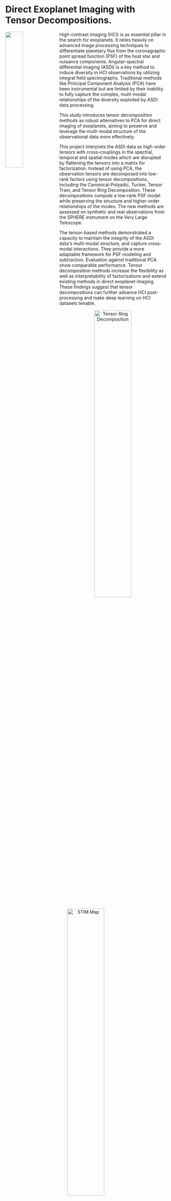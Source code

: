 # Direct Exoplanet Imaging with Tensor Decompositions.

<img align="left" width="33%" src="https://github.com/lwelzel/tide/assets/29613344/c6e89abe-5630-4648-9f64-35e928f222ff">

High-contrast imaging (HCI) is as essential pillar in the search for exoplanets. It relies heavily on advanced image 
processing techniques to differentiate planetary flux from the coronagraphic point spread function (PSF) of the host 
star and nuisance components. Angular-spectral differential imaging (ASDI) is a key method to induce diversity in HCI 
observations by utilizing integral field spectrographs. Traditional methods like Principal Component Analysis (PCA) 
have been instrumental but are limited by their inability to fully capture the complex, multi-modal relationships of 
the diversity exploited by ASDI data processing.

This study introduces tensor decomposition methods as robust alternatives to PCA for direct imaging of 
exoplanets, aiming to preserve and leverage the multi-modal structure of the observational data more effectively.

This project interprets the ASDI data as high-order tensors with cross-couplings in the spectral, 
temporal and spatial modes which are disrupted by flattening the tensors into a matrix for factorization. Instead of 
using PCA, the observation tensors are decomposed into low-rank factors using tensor decompositions, including the 
Canonical-Polyadic, Tucker, Tensor Train, and Tensor Ring Decomposition. These decompositions compute a low-rank PSF 
model while preserving the structure and higher-order relationships of the modes. The new methods are assessed on 
synthetic and real observations from the SPHERE instrument on the Very Large Telescope.

The tensor-based methods demonstrated a capacity to maintain the integrity of the ASDI data's
multi-modal structure, and capture cross-modal interactions. They provide a more adaptable framework for PSF 
modeling and subtraction. Evaluation against traditional PCA show comparable performance. Tensor decomposition 
methods increase the flexibility as well as interpretability of factorizations and extend existing methods in direct 
exoplanet imaging. These findings suggest that tensor decompositions can further advance HCI post-processing and 
make deep learning on HCI datasets tenable.

<p align="center">
  <img src="https://github.com/lwelzel/tide/assets/29613344/e1b3d695-e877-4379-bbc1-21ade2359643" alt="Tensor Ring Decomposition" width="48%">
  <img src="https://github.com/lwelzel/tide/assets/29613344/5209c968-e0e8-4d4c-8711-5976cbee9f52" alt="STIM Map" width="48%">
</p>
<p align="center">
  <em>IFS observations of HR 8799 reduced with the Tensor Ring Decomposition, residuals (left) and STIM map (right).</em>
</p>

### Example

Decompositing the scaled observation tensor $\mathcal{X} \in \mathbb{R}^{I_\lambda \times I_\theta \times I_x \times I_y}$ using the Tensor Ring Decomposition, see the equations below, approximates the low-rank components of the coronagraphic PSF using four order-$3$ factors, $\mathcal{G}^{(i)}$, under the tensor trace operation. Subtracting the low-rank PSF model from the observations, rescaling and de-rotating results in the residual frame and STIM map shown in the figure above.

<p align="center">
  <img src="https://github.com/lwelzel/tide/assets/29613344/f0cfabfb-6aa3-4bff-8503-c4f4912d8e9f" alt="TRD Eq. 1" width="75%">
</p>
<p align="center">
  <img src="https://github.com/lwelzel/tide/assets/29613344/e0fba2e8-f494-4c62-a8b5-b8260115eb56" alt="TRD Eq. 2" width="30%">
</p>

Equivalently in tensor network notation:
<p align="center">
  <img src="https://github.com/lwelzel/tide/assets/29613344/6fbb2636-fcd6-4591-821b-c61c847d0ce4" alt="TRD TND Eq. 3" width="48%">
</p>





